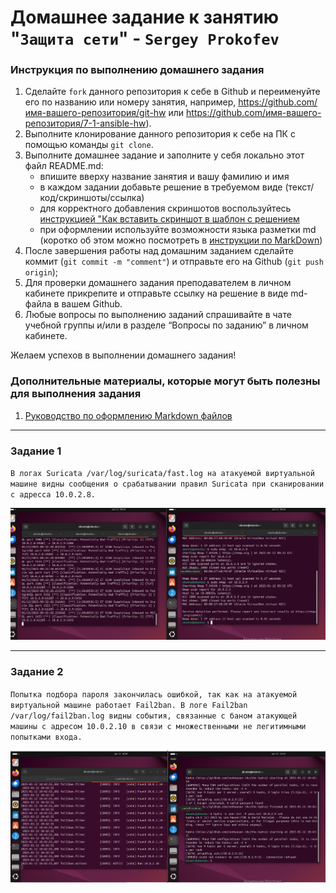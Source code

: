 # Домашнее задание к занятию "`Защита сети`" - `Sergey Prokofev`


### Инструкция по выполнению домашнего задания

   1. Сделайте `fork` данного репозитория к себе в Github и переименуйте его по названию или номеру занятия, например, https://github.com/имя-вашего-репозитория/git-hw или  https://github.com/имя-вашего-репозитория/7-1-ansible-hw).
   2. Выполните клонирование данного репозитория к себе на ПК с помощью команды `git clone`.
   3. Выполните домашнее задание и заполните у себя локально этот файл README.md:
      - впишите вверху название занятия и вашу фамилию и имя
      - в каждом задании добавьте решение в требуемом виде (текст/код/скриншоты/ссылка)
      - для корректного добавления скриншотов воспользуйтесь [инструкцией "Как вставить скриншот в шаблон с решением](https://github.com/netology-code/sys-pattern-homework/blob/main/screen-instruction.md)
      - при оформлении используйте возможности языка разметки md (коротко об этом можно посмотреть в [инструкции  по MarkDown](https://github.com/netology-code/sys-pattern-homework/blob/main/md-instruction.md))
   4. После завершения работы над домашним заданием сделайте коммит (`git commit -m "comment"`) и отправьте его на Github (`git push origin`);
   5. Для проверки домашнего задания преподавателем в личном кабинете прикрепите и отправьте ссылку на решение в виде md-файла в вашем Github.
   6. Любые вопросы по выполнению заданий спрашивайте в чате учебной группы и/или в разделе “Вопросы по заданию” в личном кабинете.
   
Желаем успехов в выполнении домашнего задания!
   
### Дополнительные материалы, которые могут быть полезны для выполнения задания

1. [Руководство по оформлению Markdown файлов](https://gist.github.com/Jekins/2bf2d0638163f1294637#Code)

---

### Задание 1

`В логах Suricata /var/log/suricata/fast.log на атакуемой виртуальной машине видны сообщения о срабатывании правил Suricata при сканировании с адресса 10.0.2.8.`

![Задание-1](https://github.com/sergey-prokofev/homework/blob/13-03/img/10.PNG)

---

### Задание 2

`Попытка подбора пароля закончилась ошибкой, так как на атакуемой виртуальной машине работает Fail2ban. В логе Fail2ban /var/log/fail2ban.log видны события, связанные с баном атакующей машины с адресом 10.0.2.10 в связи с множественными не легитимными попытками входа.`

![Задание-2](https://github.com/sergey-prokofev/homework/blob/13-03/img/11.PNG)